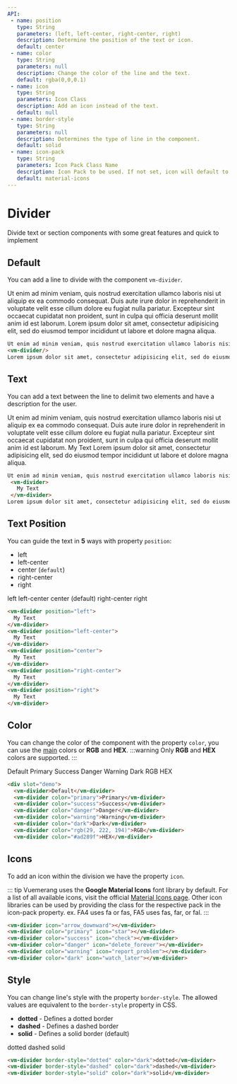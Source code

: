 ```yaml
---
API:
 - name: position
   type: String
   parameters: (left, left-center, right-center, right)
   description: Determine the position of the text or icon.
   default: center
 - name: color
   type: String
   parameters: null
   description: Change the color of the line and the text.
   default: rgba(0,0,0.1)
 - name: icon
   type: String
   parameters: Icon Class
   description: Add an icon instead of the text.
   default: null
 - name: border-style
   type: String
   parameters: null
   description: Determines the type of line in the component.
   default: solid
 - name: icon-pack
   type: String
   parameters: Icon Pack Class Name
   description: Icon Pack to be used. If not set, icon will default to Material Icons. ex. FA4 uses fa or fas, FA5 uses fas, far, or fal.
   default: material-icons
---
```


# Divider

<box header>

  Divide text or section components with some great features and quick to implement

</box>

<box>

## Default

You can add a line to divide with the component `vm-divider`.

<vuecode md>
<div slot="demo">
 Ut enim ad minim veniam, quis nostrud exercitation ullamco laboris nisi ut aliquip ex ea commodo consequat. Duis aute irure dolor in reprehenderit in voluptate velit esse cillum dolore eu fugiat nulla pariatur. Excepteur sint occaecat cupidatat non proident, sunt in culpa qui officia deserunt mollit anim id est laborum.
  <vm-divider/>
Lorem ipsum dolor sit amet, consectetur adipisicing elit, sed do eiusmod tempor incididunt ut labore et dolore magna aliqua.
</div>
<div slot="code">

```html
Ut enim ad minim veniam, quis nostrud exercitation ullamco laboris nisi ut aliquip ex ea commodo consequat. Duis aute irure dolor in reprehenderit in voluptate velit esse cillum dolore eu fugiat nulla pariatur. Excepteur sint occaecat cupidatat non proident, sunt in culpa qui officia deserunt mollit anim id est laborum.
<vm-divider/>
Lorem ipsum dolor sit amet, consectetur adipisicing elit, sed do eiusmod tempor incididunt ut labore et dolore magna aliqua.
```

</div>
</vuecode>
</box>

<box>

## Text

You can add a text between the line to delimit two elements and have a description for the user.

<vuecode md>
<div slot="demo">
 Ut enim ad minim veniam, quis nostrud exercitation ullamco laboris nisi ut aliquip ex ea commodo consequat. Duis aute irure dolor in reprehenderit in voluptate velit esse cillum dolore eu fugiat nulla pariatur. Excepteur sint occaecat cupidatat non proident, sunt in culpa qui officia deserunt mollit anim id est laborum.
  <vm-divider>
    My Text
  </vm-divider>
Lorem ipsum dolor sit amet, consectetur adipisicing elit, sed do eiusmod tempor incididunt ut labore et dolore magna aliqua.
</div>
<div slot="code">

```html
Ut enim ad minim veniam, quis nostrud exercitation ullamco laboris nisi ut aliquip ex ea commodo consequat. Duis aute irure dolor in reprehenderit in voluptate velit esse cillum dolore eu fugiat nulla pariatur. Excepteur sint occaecat cupidatat non proident, sunt in culpa qui officia deserunt mollit anim id est laborum.
 <vm-divider>
   My Text
 </vm-divider>
Lorem ipsum dolor sit amet, consectetur adipisicing elit, sed do eiusmod tempor incididunt ut labore et dolore magna aliqua.
```

</div>
</vuecode>
</box>


<box>

## Text Position

You can guide the text in **5** ways with property `position`:

- left
- left-center
- center (`default`)
- right-center
- right

<vuecode md>
<div slot="demo">
  <vm-divider position="left">
    left
  </vm-divider>
  <vm-divider position="left-center">
    left-center
  </vm-divider>
  <vm-divider>
    center (default)
  </vm-divider>
  <vm-divider position="right-center">
    right-center
  </vm-divider>
  <vm-divider position="right">
    right
  </vm-divider>
</div>
<div slot="code">

```html
<vm-divider position="left">
  My Text
</vm-divider>
<vm-divider position="left-center">
  My Text
</vm-divider>
<vm-divider position="center">
  My Text
</vm-divider>
<vm-divider position="right-center">
  My Text
</vm-divider>
<vm-divider position="right">
  My Text
</vm-divider>
```

</div>
</vuecode>
</box>

<box>

## Color

You can change the color of the component with the property `color`, you can use the [main](/theme/) colors or **RGB** and **HEX**.
:::warning
  Only **RGB** and **HEX** colors are supported.
:::

<vuecode md>
<div slot="demo">
  <vm-divider>Default</vm-divider>
  <vm-divider color="primary">Primary</vm-divider>
  <vm-divider color="success">Success</vm-divider>
  <vm-divider color="danger">Danger</vm-divider>
  <vm-divider color="warning">Warning</vm-divider>
  <vm-divider color="dark">Dark</vm-divider>
  <vm-divider color="rgb(29, 222, 194)">RGB</vm-divider>
  <vm-divider color="#ad289f">HEX</vm-divider>
</div>
<div slot="code">

```html
<div slot="demo">
  <vm-divider>Default</vm-divider>
  <vm-divider color="primary">Primary</vm-divider>
  <vm-divider color="success">Success</vm-divider>
  <vm-divider color="danger">Danger</vm-divider>
  <vm-divider color="warning">Warning</vm-divider>
  <vm-divider color="dark">Dark</vm-divider>
  <vm-divider color="rgb(29, 222, 194)">RGB</vm-divider>
  <vm-divider color="#ad289f">HEX</vm-divider>
```

</div>
</vuecode>
</box>


<box>

## Icons

To add an icon within the division we have the property `icon`.

::: tip
Vuemerang uses the **Google Material Icons** font library by default. For a list of all available icons, visit the official [Material Icons page](https://material.io/icons/). Other icon libraries can be used by providing the class for the respective pack in the icon-pack property. ex. FA4 uses fa or fas, FA5 uses fas, far, or fal.
:::

<vuecode md>
<div slot="demo">
  <vm-divider position="left" icon="arrow_downward"></vm-divider>
  <vm-divider position="left-center" color="primary" icon="star"></vm-divider>
  <vm-divider color="success" icon="check"></vm-divider>
  <vm-divider position="right-center" color="danger" icon="delete_forever"></vm-divider>
  <vm-divider position="right" color="warning" icon="report_problem"></vm-divider>
  <vm-divider color="dark" icon="watch_later"></vm-divider>
</div>
<div slot="code">

```html
<vm-divider icon="arrow_downward"></vm-divider>
<vm-divider color="primary" icon="star"></vm-divider>
<vm-divider color="success" icon="check"></vm-divider>
<vm-divider color="danger" icon="delete_forever"></vm-divider>
<vm-divider color="warning" icon="report_problem"></vm-divider>
<vm-divider color="dark" icon="watch_later"></vm-divider>
```

</div>
</vuecode>
</box>


<box>

## Style

You can change line's style with the property `border-style`. The allowed values ​​are equivalent to the `border-style` property in CSS.

- **dotted** - Defines a dotted border
- **dashed** - Defines a dashed border
- **solid** - Defines a solid border (default)

<vuecode md>
<div slot="demo">
  <vm-divider border-style="dotted" color="dark">dotted</vm-divider>
  <vm-divider border-style="dashed" color="dark">dashed</vm-divider>
  <vm-divider border-style="solid" color="dark">solid</vm-divider>
</div>
<div slot="code">

```html
<vm-divider border-style="dotted" color="dark">dotted</vm-divider>
<vm-divider border-style="dashed" color="dark">dashed</vm-divider>
<vm-divider border-style="solid" color="dark">solid</vm-divider>
```

</div>
</vuecode>
</box>

